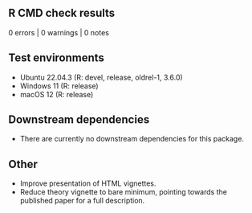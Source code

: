 ## R CMD check results

0 errors | 0 warnings | 0 notes

## Test environments

* Ubuntu 22.04.3 (R: devel, release, oldrel-1, 3.6.0)
* Windows 11 (R: release)
* macOS 12 (R: release)

## Downstream dependencies

* There are currently no downstream dependencies for this package.

## Other

* Improve presentation of HTML vignettes.
* Reduce theory vignette to bare minimum, pointing towards the published paper
  for a full description.

